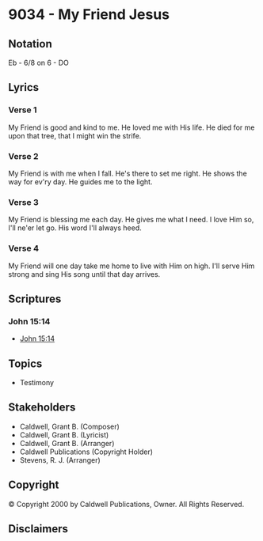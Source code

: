 # 9034 - My Friend Jesus

## Notation

Eb - 6/8 on 6 - DO

## Lyrics

### Verse 1

My Friend is good and kind to me. He loved me with His life. He died for me upon that tree, that I might win the strife.

### Verse 2

My Friend is with  me when I fall. He's there to set me right. He shows the way for ev'ry day. He guides me to the light. 

### Verse 3

My Friend is blessing me each day. He gives me what I need. I love Him so, I'll ne'er let go. His word I'll always heed.

### Verse 4

My Friend will one day take me home to live with Him on high. I'll serve Him strong and sing His song until that day arrives.


## Scriptures

### John 15:14

- [John 15:14](https://www.biblegateway.com/passage/?search=John%2015%3A14)


## Topics

- Testimony

## Stakeholders

- Caldwell, Grant B. (Composer)
- Caldwell, Grant B. (Lyricist)
- Caldwell, Grant B. (Arranger)
- Caldwell Publications (Copyright Holder)
- Stevens, R. J. (Arranger)

## Copyright

© Copyright 2000 by Caldwell Publications, Owner. All Rights Reserved.


## Disclaimers


